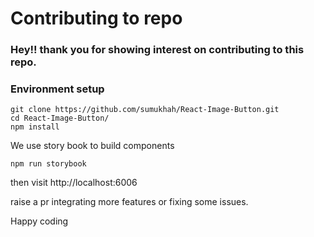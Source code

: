 # Contributing to repo

### Hey!! thank you for showing interest on contributing to this repo.

### Environment setup

```
git clone https://github.com/sumukhah/React-Image-Button.git
cd React-Image-Button/
npm install
```

We use story book to build components

```
npm run storybook 
```
then visit http://localhost:6006

raise a pr integrating more features or fixing some issues.

Happy coding